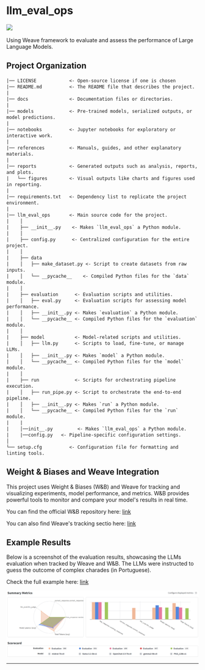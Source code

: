 # llm_eval_ops

<a target="_blank" href="https://cookiecutter-data-science.drivendata.org/">
    <img src="https://img.shields.io/badge/CCDS-Project%20template-328F97?logo=cookiecutter" />
</a>

Using Weave framework to evaluate and assess the performance of Large Language Models.

## Project Organization

```
|── LICENSE            <- Open-source license if one is chosen
|── README.md          <- The README file that describes the project.
|
|── docs               <- Documentation files or directories.
|
|── models             <- Pre-trained models, serialized outputs, or model predictions.
|
|── notebooks          <- Jupyter notebooks for exploratory or interactive work.
|
|── references         <- Manuals, guides, and other explanatory materials.
|
|── reports            <- Generated outputs such as analysis, reports, and plots.
|   └── figures        <- Visual outputs like charts and figures used in reporting.
|
|── requirements.txt   <- Dependency list to replicate the project environment.
|
|── llm_eval_ops       <- Main source code for the project.
|    │
|    ├── __init__.py    <- Makes `llm_eval_ops` a Python module.
|    │
|    ├── config.py      <- Centralized configuration for the entire project.
|    │
|    ├── data
|    │   ├── make_dataset.py <- Script to create datasets from raw inputs.
|    │   └── __pycache__    <- Compiled Python files for the `data` module.
|    │
|    ├── evaluation      <- Evaluation scripts and utilities.
|    │   ├── eval.py     <- Evaluation scripts for assessing model performance.
|    │   ├── __init__.py <- Makes `evaluation` a Python module.
|    │   └── __pycache__ <- Compiled Python files for the `evaluation` module.
|    │
|    ├── model           <- Model-related scripts and utilities.
|    │   ├── llm.py      <- Scripts to load, fine-tune, or manage LLMs.
|    │   ├── __init__.py <- Makes `model` a Python module.
|    │   └── __pycache__ <- Compiled Python files for the `model` module.
|    │
|    ├── run             <- Scripts for orchestrating pipeline execution.
|    │   ├── run_pipe.py <- Script to orchestrate the end-to-end pipeline.
|    │   ├── __init__.py <- Makes `run` a Python module.
|    │   └── __pycache__ <- Compiled Python files for the `run` module.
|    |
|    │──init__.py         <- Makes `llm_eval_ops` a Python module.
|    |──config.py   <- Pipeline-specific configuration settings.
│
└── setup.cfg          <- Configuration file for formatting and linting tools.
```

## Weight & Biases and Weave Integration
This project uses Weight & Biases (W&B) and Weave for tracking and visualizing experiments, model performance, and metrics. W&B provides powerful tools to monitor and compare your model's results in real time.

You can find the official W&B repository here: [link](https://wandb.ai/matiaspedro97/llm_logical_eval)

You can also find Weave's tracking sectio here: [link](https://wandb.ai/matiaspedro97/llm_logical_eval/weave)


## Example Results
Below is a screenshot of the evaluation results, showcasing the LLMs evaluation when tracked by Weave and W&B. The LLMs were instructed to guess the outcome of complex charades (in Portuguese).

Check the full example here: [link](https://wandb.ai/matiaspedro97/llm_logical_eval/weave/compare-evaluations?evaluationCallIds=%5B%220193a7e0-2799-7b00-97d0-cf9e67131989%22%2C%220193a7de-ece6-7753-b3fe-fecf9551cc91%22%2C%220193a7de-7266-79f2-b816-d990fe571077%22%2C%220193a7dd-4933-7130-81fe-3918235ca204%22%2C%220193a7db-cac7-71a1-85d9-1bac3cb0d23e%22%5D&metrics=%7B%22has_response.existing_response%22%3Atrue%2C%22correct_response.correct_response%22%3Atrue%2C%22llm_eval.llm_judge%22%3Atrue%2C%22Model+Latency+%28avg%29%22%3Atrue%2C%22Total+Tokens+%28avg%29%22%3Atrue%7D)


![screenshot](reports/figures/performance_viz_llm.png)


--------

